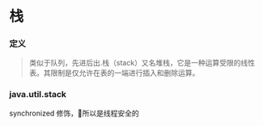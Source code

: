 # 栈

### 定义
>类似于队列，先进后出.栈（stack）又名堆栈，它是一种运算受限的线性表。其限制是仅允许在表的一端进行插入和删除运算。
### java.util.stack
synchronized 修饰，所以是线程安全的